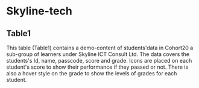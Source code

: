 # Skyline-tech

## Table1

This table (Table1) contains a demo-content of students'data in Cohort20 a sub-group of learners under Skyline ICT Consult Ltd.
The data covers the students's Id, name, passcode, score and grade.
Icons are placed on each student's score to show their performance if they passed or not.
There is also a hover style on the grade to show the levels of grades for each student.
